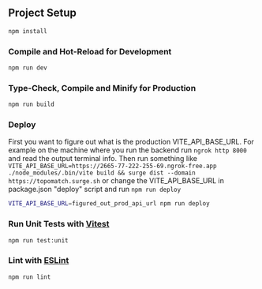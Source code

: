 ## Project Setup

```sh
npm install
```

### Compile and Hot-Reload for Development

```sh
npm run dev
```

### Type-Check, Compile and Minify for Production

```sh
npm run build
```

### Deploy

First you want to figure out what is the production VITE_API_BASE_URL. For example on the machine where you run the backend run `ngrok http 8000` and read the output terminal info. Then run something like `VITE_API_BASE_URL=https://2665-77-222-255-69.ngrok-free.app ./node_modules/.bin/vite build && surge dist --domain https://topomatch.surge.sh` or change the VITE_API_BASE_URL in package.json "deploy" script and run `npm run deploy`

```sh
VITE_API_BASE_URL=figured_out_prod_api_url npm run deploy
```

### Run Unit Tests with [Vitest](https://vitest.dev/)

```sh
npm run test:unit
```

### Lint with [ESLint](https://eslint.org/)

```sh
npm run lint
```
